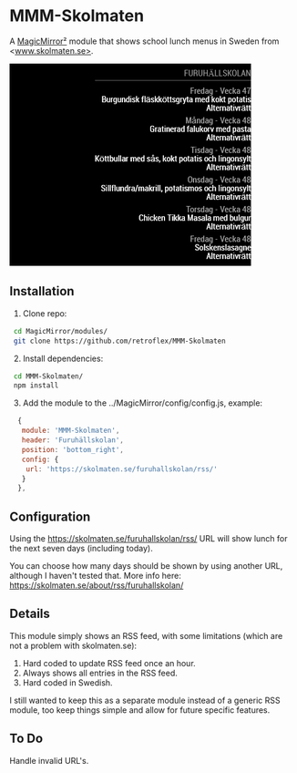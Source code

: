 # MMM-Skolmaten

A [MagicMirror²](https://github.com/MagicMirrorOrg/MagicMirror) module that shows school lunch menus in Sweden from <www.skolmaten.se>.

![screenshot](screenshot.png)

## Installation

1. Clone repo:

```bash
 cd MagicMirror/modules/
 git clone https://github.com/retroflex/MMM-Skolmaten
```

2. Install dependencies:

```bash
 cd MMM-Skolmaten/
 npm install
```

3. Add the module to the ../MagicMirror/config/config.js, example:

```javascript
  {
   module: 'MMM-Skolmaten',
   header: 'Furuhällskolan',
   position: 'bottom_right',
   config: {
    url: 'https://skolmaten.se/furuhallskolan/rss/'
   }
  },
```

## Configuration

Using the <https://skolmaten.se/furuhallskolan/rss/> URL will show lunch for the next seven days (including today).

You can choose how many days should be shown by using another URL, although I haven't tested that. More info here:
<https://skolmaten.se/about/rss/furuhallskolan/>

## Details

This module simply shows an RSS feed, with some limitations (which are not a problem with skolmaten.se):

1. Hard coded to update RSS feed once an hour.
2. Always shows all entries in the RSS feed.
3. Hard coded in Swedish.

I still wanted to keep this as a separate module instead of a generic RSS module, too keep things simple and allow for future specific features.

## To Do

Handle invalid URL's.
